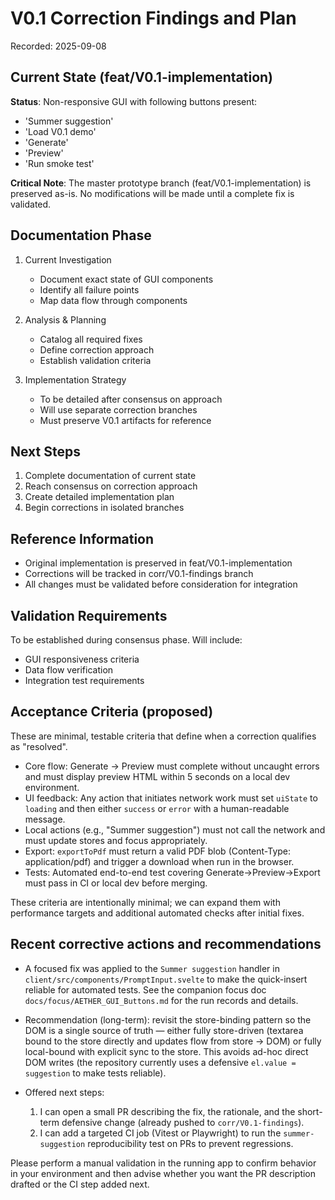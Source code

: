 # V0.1 Correction Findings and Plan

Recorded: 2025-09-08

## Current State (feat/V0.1-implementation)

**Status**: Non-responsive GUI with following buttons present:

- 'Summer suggestion'
- 'Load V0.1 demo'
- 'Generate'
- 'Preview'
- 'Run smoke test'

**Critical Note**: The master prototype branch (feat/V0.1-implementation) is preserved as-is. No modifications will be made until a complete fix is validated.

## Documentation Phase

1. Current Investigation

   - Document exact state of GUI components
   - Identify all failure points
   - Map data flow through components

2. Analysis & Planning

   - Catalog all required fixes
   - Define correction approach
   - Establish validation criteria

3. Implementation Strategy
   - To be detailed after consensus on approach
   - Will use separate correction branches
   - Must preserve V0.1 artifacts for reference

## Next Steps

1. Complete documentation of current state
2. Reach consensus on correction approach
3. Create detailed implementation plan
4. Begin corrections in isolated branches

## Reference Information

- Original implementation is preserved in feat/V0.1-implementation
- Corrections will be tracked in corr/V0.1-findings branch
- All changes must be validated before consideration for integration

## Validation Requirements

To be established during consensus phase. Will include:

- GUI responsiveness criteria
- Data flow verification
- Integration test requirements

## Acceptance Criteria (proposed)

These are minimal, testable criteria that define when a correction qualifies as "resolved".

- Core flow: Generate → Preview must complete without uncaught errors and must display preview HTML within 5 seconds on a local dev environment.
- UI feedback: Any action that initiates network work must set `uiState` to `loading` and then either `success` or `error` with a human-readable message.
- Local actions (e.g., "Summer suggestion") must not call the network and must update stores and focus appropriately.
- Export: `exportToPdf` must return a valid PDF blob (Content-Type: application/pdf) and trigger a download when run in the browser.
- Tests: Automated end-to-end test covering Generate→Preview→Export must pass in CI or local dev before merging.

These criteria are intentionally minimal; we can expand them with performance targets and additional automated checks after initial fixes.

## Recent corrective actions and recommendations

- A focused fix was applied to the `Summer suggestion` handler in `client/src/components/PromptInput.svelte` to make the quick-insert reliable for automated tests. See the companion focus doc `docs/focus/AETHER_GUI_Buttons.md` for the run records and details.

- Recommendation (long-term): revisit the store-binding pattern so the DOM is a single source of truth — either fully store-driven (textarea bound to the store directly and updates flow from store → DOM) or fully local-bound with explicit sync to the store. This avoids ad-hoc direct DOM writes (the repository currently uses a defensive `el.value = suggestion` to make tests reliable).

- Offered next steps:
  1.  I can open a small PR describing the fix, the rationale, and the short-term defensive change (already pushed to `corr/V0.1-findings`).
  2.  I can add a targeted CI job (Vitest or Playwright) to run the `summer-suggestion` reproducibility test on PRs to prevent regressions.

Please perform a manual validation in the running app to confirm behavior in your environment and then advise whether you want the PR description drafted or the CI step added next.
